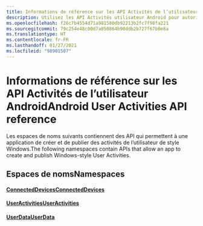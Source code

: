 ```yaml
---
title: Informations de référence sur les API Activités de l’utilisateur Android
description: Utilisez les API Activités utilisateur Android pour autoriser votre application à créer et à publier des activités utilisateur de type Windows.
ms.openlocfilehash: f26c7b4554d71a981580db92213b2fc7f98fa221
ms.sourcegitcommit: 79c254e48c00d7a050864b90ddb2b727f67b0e8a
ms.translationtype: HT
ms.contentlocale: fr-FR
ms.lasthandoff: 01/27/2021
ms.locfileid: "98901507"
---
```

# <a name="android-user-activities-api-reference"></a><span data-ttu-id="53a62-103">Informations de référence sur les API Activités de l’utilisateur Android</span><span class="sxs-lookup"><span data-stu-id="53a62-103">Android User Activities API reference</span></span>

<span data-ttu-id="53a62-104">Les espaces de noms suivants contiennent des API qui permettent à une application de créer et de publier des activités de l’utilisateur de style Windows.</span><span class="sxs-lookup"><span data-stu-id="53a62-104">The following namespaces contain APIs that allow an app to create and publish Windows-style User Activities.</span></span>

## <a name="namespaces"></a><span data-ttu-id="53a62-105">Espaces de noms</span><span class="sxs-lookup"><span data-stu-id="53a62-105">Namespaces</span></span>

#### <a name="connecteddevices"></a>[<span data-ttu-id="53a62-106">ConnectedDevices</span><span class="sxs-lookup"><span data-stu-id="53a62-106">ConnectedDevices</span></span>](/java/api/com.microsoft.connecteddevices)
#### <a name="useractivities"></a>[<span data-ttu-id="53a62-107">UserActivities</span><span class="sxs-lookup"><span data-stu-id="53a62-107">UserActivities</span></span>](/java/api/com.microsoft.connecteddevices.userdata.useractivities)
#### <a name="userdata"></a>[<span data-ttu-id="53a62-108">UserData</span><span class="sxs-lookup"><span data-stu-id="53a62-108">UserData</span></span>](/java/api/com.microsoft.connecteddevices.userdata)